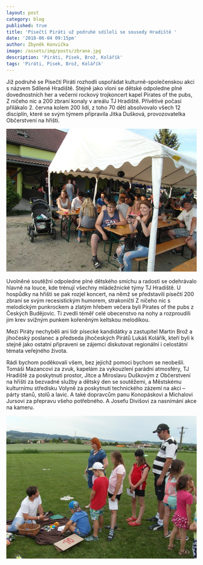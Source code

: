 ```yaml
---
layout: post
category: blog
published: true
title: 'Písečtí Piráti už podruhé sdíleli se sousedy Hradiště '
date: '2018-06-04 09:15pm'
author: Zbyněk Konvička
image: /assets/img/posts/zbrane.jpg
description: 'Piráti, Písek, Brož, Kolářík'
tags: 'Piráti, Písek, Brož, Kolářík'
---
```

Již podruhé se Písečtí Piráti rozhodli uspořádat kulturně-společenskou akci s názvem Sdílené Hradiště. Stejně jako vloni se dětské odpoledne plné dovednostních her a večerní rockový trojkoncert kapel Pirates of the pubs, Z ničeho nic a 200 zbraní konaly v areálu TJ Hradiště. Přívětivé počasí přilákalo 2. června kolem 200 lidí, z toho 70 dětí absolvovalo všech 12 disciplín, které se svým týmem připravila Jitka Dušková, provozovatelka Občerstvení na hřišti. 

![Na Sdílené Hradiště dorazilo kolem dvou stovek návštěvníků.](/assets/img/posts/lidi.jpg)

Uvolněné soutěžní odpoledne plné dětského smíchu a radosti se odehrávalo hlavně na louce, kde trénují všechny mládežnické týmy TJ Hradiště. U hospůdky na hřišti se pak rozjel koncert, na němž se představili písečtí 200 zbraní se svým recesistickým humorem, strakoničtí Z ničeho nic s melodickým punkrockem a zlatým hřebem večera byli Pirates of the pubs z Českých Budějovic. Ti zvedli téměř celé obecenstvo na nohy a rozproudili jim krev svižným punkem kořeněným keltskou melodikou. 

Mezi Piráty nechyběli ani lídr písecké kandidátky a zastupitel Martin Brož a jihočeský poslanec a předseda jihočeských Pirátů Lukáš Kolářík, kteří byli k stejně jako ostatní připraveni se zájemci diskutovat regionální i celostátní témata veřejného života.

Rádi bychom poděkovali všem, bez jejichž pomoci bychom se neobešli. Tomáši Mazancovi za zvuk, kapelám za vykouzlení parádní atmosféry, TJ Hradiště za poskytnutí prostor, Jitce a Miroslavu Duškovým z Občerstvení na hřišti za bezvadné služby a dětský den se soutěžemi, a Městskému kulturnímu středisku Volyně za poskytnutí technického zázemí na akci – párty stanů, stolů a lavic. A také dopravcům panu Konopáskovi a Michalovi Jursovi za přepravu všeho potřebného. A Josefu Divišovi za nasnímání akce na kameru.

![12 disciplín si celkem prošlo na 70 dětí.](/assets/img/posts/deti.jpg)
